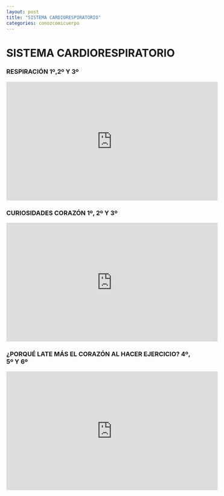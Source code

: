 ```yaml
---
layout: post
title: "SISTEMA CARDIORESPIRATORIO"
categories: conozcomicuerpo
---
```


# SISTEMA CARDIORESPIRATORIO

### RESPIRACIÓN 1º,2º Y 3º

<iframe width="560" height="315" src="https://www.youtube.com/embed/mmPGOZyw5f8" title="YouTube video player" frameborder="0" allow="accelerometer; autoplay; clipboard-write; encrypted-media; gyroscope; picture-in-picture" allowfullscreen></iframe>

### CURIOSIDADES CORAZÓN 1º, 2º Y 3º

<iframe width="560" height="315" src="https://www.youtube.com/embed/ZzmJogN4MPE" title="YouTube video player" frameborder="0" allow="accelerometer; autoplay; clipboard-write; encrypted-media; gyroscope; picture-in-picture" allowfullscreen></iframe>

### ¿PORQUÉ LATE MÁS EL CORAZÓN AL HACER EJERCICIO? 4º, 5º Y 6º

<iframe width="560" height="315" src="https://www.youtube.com/embed/ocguswC4bQo" title="YouTube video player" frameborder="0" allow="accelerometer; autoplay; clipboard-write; encrypted-media; gyroscope; picture-in-picture" allowfullscreen></iframe>


